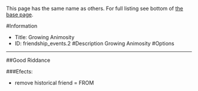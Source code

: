 This page has the same name as others. For full listing see bottom of [the base page](growing_animosity.md).

#Information
 - Title: Growing Animosity
 - ID: friendship_events.2
#Description
Growing Animosity
#Options

___
##Good Riddance

###Efects:<ul><li>remove historical friend = FROM</li></ul>
